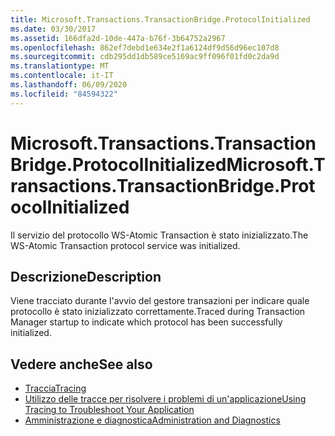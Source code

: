 ```yaml
---
title: Microsoft.Transactions.TransactionBridge.ProtocolInitialized
ms.date: 03/30/2017
ms.assetid: 166dfa2d-10de-447a-b76f-3b64752a2967
ms.openlocfilehash: 862ef7debd1e634e2f1a6124df9d56d96ec107d8
ms.sourcegitcommit: cdb295dd1db589ce5169ac9ff096f01fd0c2da9d
ms.translationtype: MT
ms.contentlocale: it-IT
ms.lasthandoff: 06/09/2020
ms.locfileid: "84594322"
---
```

# <a name="microsofttransactionstransactionbridgeprotocolinitialized"></a><span data-ttu-id="90436-102">Microsoft.Transactions.TransactionBridge.ProtocolInitialized</span><span class="sxs-lookup"><span data-stu-id="90436-102">Microsoft.Transactions.TransactionBridge.ProtocolInitialized</span></span>
<span data-ttu-id="90436-103">Il servizio del protocollo WS-Atomic Transaction è stato inizializzato.</span><span class="sxs-lookup"><span data-stu-id="90436-103">The WS-Atomic Transaction protocol service was initialized.</span></span>  
  
## <a name="description"></a><span data-ttu-id="90436-104">Descrizione</span><span class="sxs-lookup"><span data-stu-id="90436-104">Description</span></span>  
 <span data-ttu-id="90436-105">Viene tracciato durante l'avvio del gestore transazioni per indicare quale protocollo è stato inizializzato correttamente.</span><span class="sxs-lookup"><span data-stu-id="90436-105">Traced during Transaction Manager startup to indicate which protocol has been successfully initialized.</span></span>  
  
## <a name="see-also"></a><span data-ttu-id="90436-106">Vedere anche</span><span class="sxs-lookup"><span data-stu-id="90436-106">See also</span></span>

- [<span data-ttu-id="90436-107">Traccia</span><span class="sxs-lookup"><span data-stu-id="90436-107">Tracing</span></span>](index.md)
- [<span data-ttu-id="90436-108">Utilizzo delle tracce per risolvere i problemi di un'applicazione</span><span class="sxs-lookup"><span data-stu-id="90436-108">Using Tracing to Troubleshoot Your Application</span></span>](using-tracing-to-troubleshoot-your-application.md)
- [<span data-ttu-id="90436-109">Amministrazione e diagnostica</span><span class="sxs-lookup"><span data-stu-id="90436-109">Administration and Diagnostics</span></span>](../index.md)
